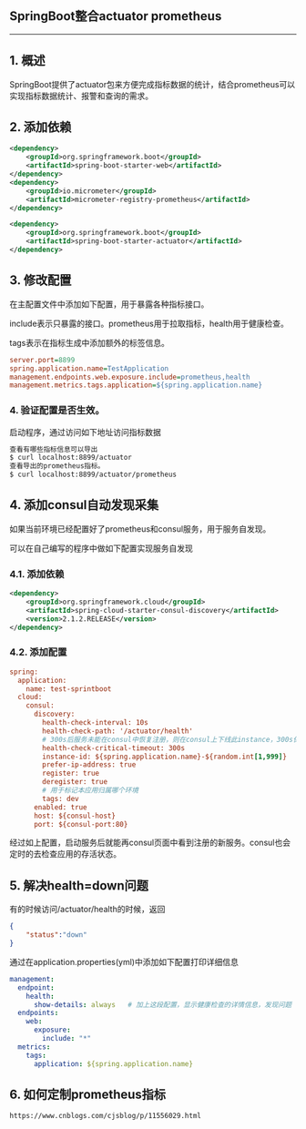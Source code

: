 ## SpringBoot整合actuator prometheus
-----

## 1. 概述

SpringBoot提供了actuator包来方便完成指标数据的统计，结合prometheus可以实现指标数据统计、报警和查询的需求。

## 2. 添加依赖

```xml
<dependency>
	<groupId>org.springframework.boot</groupId>
	<artifactId>spring-boot-starter-web</artifactId>
</dependency>
<dependency>
	<groupId>io.micrometer</groupId>
	<artifactId>micrometer-registry-prometheus</artifactId>
</dependency>

<dependency>
	<groupId>org.springframework.boot</groupId>
	<artifactId>spring-boot-starter-actuator</artifactId>
</dependency>
```

## 3. 修改配置

在主配置文件中添加如下配置，用于暴露各种指标接口。

include表示只暴露的接口。prometheus用于拉取指标，health用于健康检查。

tags表示在指标生成中添加额外的标签信息。


```ini
server.port=8899
spring.application.name=TestApplication
management.endpoints.web.exposure.include=prometheus,health
management.metrics.tags.application=${spring.application.name}
```

### 4. 验证配置是否生效。

启动程序，通过访问如下地址访问指标数据

```html
查看有哪些指标信息可以导出
$ curl localhost:8899/actuator
查看导出的prometheus指标。
$ curl localhost:8899/actuator/prometheus
```

## 4. 添加consul自动发现采集

如果当前环境已经配置好了prometheus和consul服务，用于服务自发现。

可以在自己编写的程序中做如下配置实现服务自发现

### 4.1. 添加依赖

```xml
<dependency>
    <groupId>org.springframework.cloud</groupId>
    <artifactId>spring-cloud-starter-consul-discovery</artifactId>
    <version>2.1.2.RELEASE</version>
</dependency>
```

### 4.2. 添加配置

```ini
spring:
  application:
    name: test-sprintboot
  cloud:
    consul:
      discovery:
        health-check-interval: 10s
        health-check-path: '/actuator/health'
        # 300s后服务未能在consul中恢复注册，则在consul上下线此instance，300s保证告警能够发出
        health-check-critical-timeout: 300s
        instance-id: ${spring.application.name}-${random.int[1,999]}
        prefer-ip-address: true
        register: true
        deregister: true
        # 用于标记本应用归属哪个环境
        tags: dev
      enabled: true
      host: ${consul-host}
      port: ${consul-port:80}
```

经过如上配置，启动服务后就能再consul页面中看到注册的新服务。consul也会定时的去检查应用的存活状态。


## 5. 解决health=down问题

有的时候访问/actuator/health的时候，返回

```json
{
    "status":"down"
}
```

通过在application.properties(yml)中添加如下配置打印详细信息

```yml
management:
  endpoint: 
    health:
      show-details: always   # 加上这段配置，显示健康检查的详情信息，发现问题
  endpoints:
    web:
      exposure:
        include: "*"
  metrics:
    tags:
      application: ${spring.application.name}
```

## 6. 如何定制prometheus指标

```html
https://www.cnblogs.com/cjsblog/p/11556029.html
```
